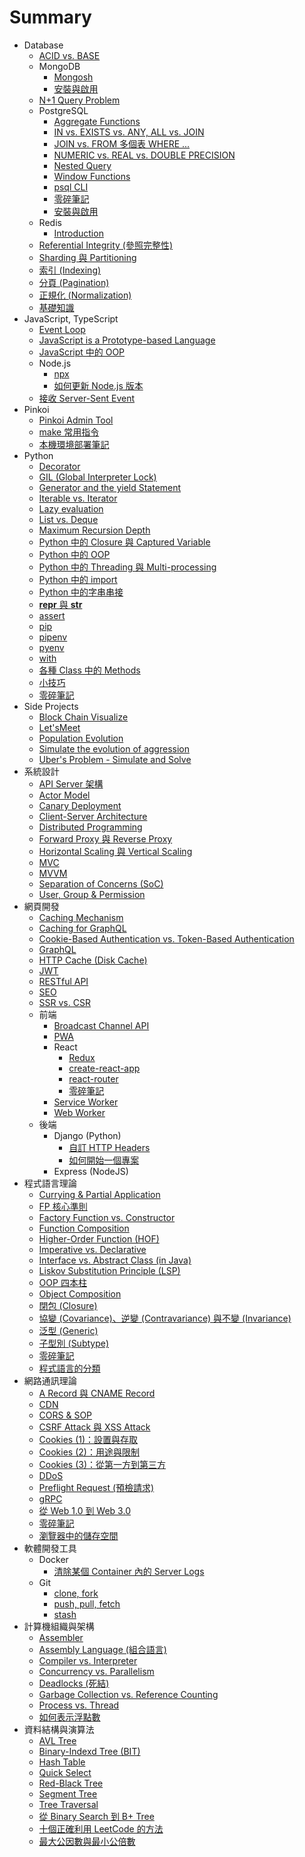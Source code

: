# Summary

- Database
  - [ACID vs. BASE](<././Database/ACID vs. BASE.md>)
  - MongoDB
    - [Mongosh](<././Database/MongoDB/Mongosh.md>)
    - [安裝與啟用](<././Database/MongoDB/安裝與啟用.md>)
  - [N+1 Query Problem](<././Database/N+1 Query Problem.md>)
  - PostgreSQL
    - [Aggregate Functions](<././Database/PostgreSQL/Aggregate Functions.md>)
    - [IN vs. EXISTS vs. ANY, ALL vs. JOIN](<././Database/PostgreSQL/IN vs. EXISTS vs. ANY, ALL vs. JOIN.md>)
    - [JOIN vs. FROM 多個表 WHERE ...](<././Database/PostgreSQL/JOIN vs. FROM 多個表 WHERE ....md>)
    - [NUMERIC vs. REAL vs. DOUBLE PRECISION](<././Database/PostgreSQL/NUMERIC vs. REAL vs. DOUBLE PRECISION.md>)
    - [Nested Query](<././Database/PostgreSQL/Nested Query.md>)
    - [Window Functions](<././Database/PostgreSQL/Window Functions.md>)
    - [psql CLI](<././Database/PostgreSQL/psql CLI.md>)
    - [零碎筆記](<././Database/PostgreSQL/零碎筆記.md>)
    - [安裝與啟用](<././Database/PostgreSQL/安裝與啟用.md>)
  - Redis
    - [Introduction](<././Database/Redis/Introduction.md>)
  - [Referential Integrity (參照完整性)](<././Database/Referential Integrity (參照完整性).md>)
  - [Sharding 與 Partitioning](<././Database/Sharding 與 Partitioning.md>)
  - [索引 (Indexing)](<././Database/索引 (Indexing).md>)
  - [分頁 (Pagination)](<././Database/分頁 (Pagination).md>)
  - [正規化 (Normalization)](<././Database/正規化 (Normalization).md>)
  - [基礎知識](<././Database/基礎知識.md>)
- JavaScript, TypeScript
  - [Event Loop](<././JavaScript, TypeScript/Event Loop.md>)
  - [JavaScript is a Prototype-based Language](<././JavaScript, TypeScript/JavaScript is a Prototype-based Language.md>)
  - [JavaScript 中的 OOP](<././JavaScript, TypeScript/JavaScript 中的 OOP.md>)
  - Node.js
    - [npx](<././JavaScript, TypeScript/Node.js/npx.md>)
    - [如何更新 Node.js 版本](<././JavaScript, TypeScript/Node.js/如何更新 Node.js 版本.md>)
  - [接收 Server-Sent Event](<././JavaScript, TypeScript/接收 Server-Sent Event.md>)
- Pinkoi
  - [Pinkoi Admin Tool](<././Pinkoi/Pinkoi Admin Tool.md>)
  - [make 常用指令](<././Pinkoi/make 常用指令.md>)
  - [本機環境部署筆記](<././Pinkoi/本機環境部署筆記.md>)
- Python
  - [Decorator](<././Python/Decorator.md>)
  - [GIL (Global Interpreter Lock)](<././Python/GIL (Global Interpreter Lock).md>)
  - [Generator and the yield Statement](<././Python/Generator and the yield Statement.md>)
  - [Iterable vs. Iterator](<././Python/Iterable vs. Iterator.md>)
  - [Lazy evaluation](<././Python/Lazy evaluation.md>)
  - [List vs. Deque](<././Python/List vs. Deque.md>)
  - [Maximum Recursion Depth](<././Python/Maximum Recursion Depth.md>)
  - [Python 中的 Closure 與 Captured Variable](<././Python/Python 中的 Closure 與 Captured Variable.md>)
  - [Python 中的 OOP](<././Python/Python 中的 OOP.md>)
  - [Python 中的 Threading 與 Multi-processing](<././Python/Python 中的 Threading 與 Multi-processing.md>)
  - [Python 中的 import](<././Python/Python 中的 import.md>)
  - [Python 中的字串串接](<././Python/Python 中的字串串接.md>)
  - [__repr__ 與 __str__](<././Python/__repr__ 與 __str__.md>)
  - [assert](<././Python/assert.md>)
  - [pip](<././Python/pip.md>)
  - [pipenv](<././Python/pipenv.md>)
  - [pyenv](<././Python/pyenv.md>)
  - [with](<././Python/with.md>)
  - [各種 Class 中的 Methods](<././Python/各種 Class 中的 Methods.md>)
  - [小技巧](<././Python/小技巧.md>)
  - [零碎筆記](<././Python/零碎筆記.md>)
- Side Projects
  - [Block Chain Visualize](<././Side Projects/Block Chain Visualize.md>)
  - [Let'sMeet](<././Side Projects/Let'sMeet.md>)
  - [Population Evolution](<././Side Projects/Population Evolution.md>)
  - [Simulate the evolution of aggression](<././Side Projects/Simulate the evolution of aggression.md>)
  - [Uber's Problem - Simulate and Solve](<././Side Projects/Uber's Problem - Simulate and Solve.md>)
- 系統設計
  - [API Server 架構](<././系統設計/API Server 架構.md>)
  - [Actor Model](<././系統設計/Actor Model.md>)
  - [Canary Deployment](<././系統設計/Canary Deployment.md>)
  - [Client-Server Architecture](<././系統設計/Client-Server Architecture.md>)
  - [Distributed Programming](<././系統設計/Distributed Programming.md>)
  - [Forward Proxy 與 Reverse Proxy](<././系統設計/Forward Proxy 與 Reverse Proxy.md>)
  - [Horizontal Scaling 與 Vertical Scaling](<././系統設計/Horizontal Scaling 與 Vertical Scaling.md>)
  - [MVC](<././系統設計/MVC.md>)
  - [MVVM](<././系統設計/MVVM.md>)
  - [Separation of Concerns (SoC)](<././系統設計/Separation of Concerns (SoC).md>)
  - [User, Group & Permission](<././系統設計/User, Group & Permission.md>)
- 網頁開發
  - [Caching Mechanism](<././網頁開發/Caching Mechanism.md>)
  - [Caching for GraphQL](<././網頁開發/Caching for GraphQL.md>)
  - [Cookie-Based Authentication vs. Token-Based Authentication](<././網頁開發/Cookie-Based Authentication vs. Token-Based Authentication.md>)
  - [GraphQL](<././網頁開發/GraphQL.md>)
  - [HTTP Cache (Disk Cache)](<././網頁開發/HTTP Cache (Disk Cache).md>)
  - [JWT](<././網頁開發/JWT.md>)
  - [RESTful API](<././網頁開發/RESTful API.md>)
  - [SEO](<././網頁開發/SEO.md>)
  - [SSR vs. CSR](<././網頁開發/SSR vs. CSR.md>)
  - 前端
    - [Broadcast Channel API](<././網頁開發/前端/Broadcast Channel API.md>)
    - [PWA](<././網頁開發/前端/PWA.md>)
    - React
      - [Redux](<././網頁開發/前端/React/Redux.md>)
      - [create-react-app](<././網頁開發/前端/React/create-react-app.md>)
      - [react-router](<././網頁開發/前端/React/react-router.md>)
      - [零碎筆記](<././網頁開發/前端/React/零碎筆記.md>)
    - [Service Worker](<././網頁開發/前端/Service Worker.md>)
    - [Web Worker](<././網頁開發/前端/Web Worker.md>)
  - 後端
    - Django (Python)
      - [自訂 HTTP Headers](<././網頁開發/後端/Django (Python)/自訂 HTTP Headers.md>)
      - [如何開始一個專案](<././網頁開發/後端/Django (Python)/如何開始一個專案.md>)
    - Express (NodeJS)
- 程式語言理論
  - [Currying & Partial Application](<././程式語言理論/Currying & Partial Application.md>)
  - [FP 核心準則](<././程式語言理論/FP 核心準則.md>)
  - [Factory Function vs. Constructor](<././程式語言理論/Factory Function vs. Constructor.md>)
  - [Function Composition](<././程式語言理論/Function Composition.md>)
  - [Higher-Order Function (HOF)](<././程式語言理論/Higher-Order Function (HOF).md>)
  - [Imperative vs. Declarative](<././程式語言理論/Imperative vs. Declarative.md>)
  - [Interface vs. Abstract Class (in Java)](<././程式語言理論/Interface vs. Abstract Class (in Java).md>)
  - [Liskov Substitution Principle (LSP)](<././程式語言理論/Liskov Substitution Principle (LSP).md>)
  - [OOP 四本柱](<././程式語言理論/OOP 四本柱.md>)
  - [Object Composition](<././程式語言理論/Object Composition.md>)
  - [閉包 (Closure)](<././程式語言理論/閉包 (Closure).md>)
  - [協變 (Covariance)、逆變 (Contravariance) 與不變 (Invariance)](<././程式語言理論/協變 (Covariance)、逆變 (Contravariance) 與不變 (Invariance).md>)
  - [泛型 (Generic)](<././程式語言理論/泛型 (Generic).md>)
  - [子型別 (Subtype)](<././程式語言理論/子型別 (Subtype).md>)
  - [零碎筆記](<././程式語言理論/零碎筆記.md>)
  - [程式語言的分類](<././程式語言理論/程式語言的分類.md>)
- 網路通訊理論
  - [A Record 與 CNAME Record](<././網路通訊理論/A Record 與 CNAME Record.md>)
  - [CDN](<././網路通訊理論/CDN.md>)
  - [CORS & SOP](<././網路通訊理論/CORS & SOP.md>)
  - [CSRF Attack 與 XSS Attack](<././網路通訊理論/CSRF Attack 與 XSS Attack.md>)
  - [Cookies (1)：設置與存取](<././網路通訊理論/Cookies (1)：設置與存取.md>)
  - [Cookies (2)：用途與限制](<././網路通訊理論/Cookies (2)：用途與限制.md>)
  - [Cookies (3)：從第一方到第三方](<././網路通訊理論/Cookies (3)：從第一方到第三方.md>)
  - [DDoS](<././網路通訊理論/DDoS.md>)
  - [Preflight Request (預檢請求)](<././網路通訊理論/Preflight Request (預檢請求).md>)
  - [gRPC](<././網路通訊理論/gRPC.md>)
  - [從 Web 1.0 到 Web 3.0](<././網路通訊理論/從 Web 1.0 到 Web 3.0.md>)
  - [零碎筆記](<././網路通訊理論/零碎筆記.md>)
  - [瀏覽器中的儲存空間](<././網路通訊理論/瀏覽器中的儲存空間.md>)
- 軟體開發工具
  - Docker
    - [清除某個 Container 內的 Server Logs](<././軟體開發工具/Docker/清除某個 Container 內的 Server Logs.md>)
  - Git
    - [clone, fork](<././軟體開發工具/Git/clone, fork.md>)
    - [push, pull, fetch](<././軟體開發工具/Git/push, pull, fetch.md>)
    - [stash](<././軟體開發工具/Git/stash.md>)
- 計算機組織與架構
  - [Assembler](<././計算機組織與架構/Assembler.md>)
  - [Assembly Language (組合語言)](<././計算機組織與架構/Assembly Language (組合語言).md>)
  - [Compiler vs. Interpreter](<././計算機組織與架構/Compiler vs. Interpreter.md>)
  - [Concurrency vs. Parallelism](<././計算機組織與架構/Concurrency vs. Parallelism.md>)
  - [Deadlocks (死結)](<././計算機組織與架構/Deadlocks (死結).md>)
  - [Garbage Collection vs. Reference Counting](<././計算機組織與架構/Garbage Collection vs. Reference Counting.md>)
  - [Process vs. Thread](<././計算機組織與架構/Process vs. Thread.md>)
  - [如何表示浮點數](<././計算機組織與架構/如何表示浮點數.md>)
- 資料結構與演算法
  - [AVL Tree](<././資料結構與演算法/AVL Tree.md>)
  - [Binary-Indexd Tree (BIT)](<././資料結構與演算法/Binary-Indexd Tree (BIT).md>)
  - [Hash Table](<././資料結構與演算法/Hash Table.md>)
  - [Quick Select](<././資料結構與演算法/Quick Select.md>)
  - [Red-Black Tree](<././資料結構與演算法/Red-Black Tree.md>)
  - [Segment Tree](<././資料結構與演算法/Segment Tree.md>)
  - [Tree Traversal](<././資料結構與演算法/Tree Traversal.md>)
  - [從 Binary Search 到 B+ Tree](<././資料結構與演算法/從 Binary Search 到 B+ Tree.md>)
  - [十個正確利用 LeetCode 的方法](<././資料結構與演算法/十個正確利用 LeetCode 的方法.md>)
  - [最大公因數與最小公倍數](<././資料結構與演算法/最大公因數與最小公倍數.md>)
